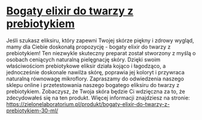 # [Bogaty elixir do twarzy z prebiotykiem](https://zielonelaboratorium.pl/produkt/bogaty-elixir-do-twarzy-z-prebiotykiem-30-ml/)

Jeśli szukasz eliksiru, który zapewni Twojej skórze piękny i zdrowy wygląd, mamy dla Ciebie doskonałą propozycję - bogaty elixir do twarzy z prebiotykiem! Ten niezwykle skuteczny preparat został stworzony z myślą o osobach ceniących naturalną pielęgnację skóry. Dzięki swoim właściwościom prebiotykowe eliksir działa kojąco i łagodząco, a jednocześnie doskonale nawilża skórę, poprawia jej koloryt i przywraca naturalną równowagę mikroflory. Zapraszamy do odwiedzenia naszego sklepu online i przetestowania naszego bogatego eliksiru do twarzy z prebiotykiem. Zobaczysz, że Twoja skóra będzie Ci wdzięczna za to, że zdecydowałeś się na ten produkt. Więcej informacji znajdziesz na stronie: https://zielonelaboratorium.pl/produkt/bogaty-elixir-do-twarzy-z-prebiotykiem-30-ml/